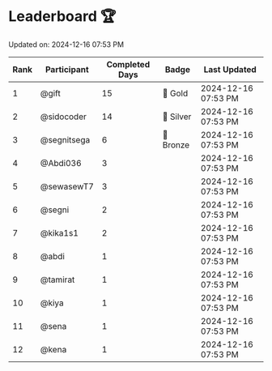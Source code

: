 # Leaderboard 🏆

Updated on: 2024-12-16 07:53 PM

| Rank | Participant       | Completed Days | Badge      | Last Updated         |
|------|-------------------|----------------|------------|----------------------|
| 1    | @gift             | 15             | 🏅 Gold     | 2024-12-16 07:53 PM |
| 2    | @sidocoder        | 14             | 🥈 Silver   | 2024-12-16 07:53 PM |
| 3    | @segnitsega       | 6              | 🥉 Bronze   | 2024-12-16 07:53 PM |
| 4    | @Abdi036          | 3              |            | 2024-12-16 07:53 PM |
| 5    | @sewasewT7        | 3              |            | 2024-12-16 07:53 PM |
| 6    | @segni            | 2              |            | 2024-12-16 07:53 PM |
| 7    | @kika1s1          | 2              |            | 2024-12-16 07:53 PM |
| 8    | @abdi             | 1              |            | 2024-12-16 07:53 PM |
| 9    | @tamirat          | 1              |            | 2024-12-16 07:53 PM |
| 10   | @kiya             | 1              |            | 2024-12-16 07:53 PM |
| 11   | @sena             | 1              |            | 2024-12-16 07:53 PM |
| 12   | @kena             | 1              |            | 2024-12-16 07:53 PM |
